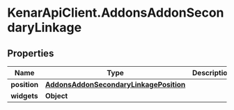 # KenarApiClient.AddonsAddonSecondaryLinkage

## Properties

Name | Type | Description | Notes
------------ | ------------- | ------------- | -------------
**position** | [**AddonsAddonSecondaryLinkagePosition**](AddonsAddonSecondaryLinkagePosition.md) |  | [optional] 
**widgets** | **Object** |  | [optional] 


